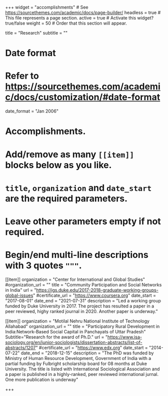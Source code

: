+++
widget = "accomplishments"  # See https://sourcethemes.com/academic/docs/page-builder/
headless = true  # This file represents a page section.
active = true  # Activate this widget? true/false
weight = 50  # Order that this section will appear.

title = "Research"
subtitle = ""

# Date format
#   Refer to https://sourcethemes.com/academic/docs/customization/#date-format
date_format = "Jan 2006"

# Accomplishments.
#   Add/remove as many `[[item]]` blocks below as you like.
#   `title`, `organization` and `date_start` are the required parameters.
#   Leave other parameters empty if not required.
#   Begin/end multi-line descriptions with 3 quotes `"""`.

[[item]]
  organization = "Center for International and Global Studies"
  #organization_url = ""
  title = "Community Participation and Social Networks in India"
  url = "https://igs.duke.edu/2017-2018-graduate-working-groups-global-issues"
  #certificate_url = "https://www.coursera.org"
  date_start = "2017-08-01"
  date_end = "2021-07-31"
  description = "Led a working group funded by Duke University in 2017. The project has resulted a paper in a peer reviewed, highy ranked journal in 2020. Another paper is underway."

[[item]]
  organization = "Motilal Nehru National Institute of Technology Allahabad"
  organization_url = ""
  title = "Participatory Rural Development in India:Network-Based Social Capital in Panchayats of Uttar Pradesh"
  Subtitle="Research for the award of Ph.D."
  url = "https://www.isa-sociology.org/en/junior-sociologists/dissertation-abstracts/list-of-abstracts/1207"
  #certificate_url = "https://www.edx.org"
  date_start = "2014-07-22"
  date_end = "2018-12-15"
  description = "The PhD was funded by Ministry of Human Resource Development, Government of India with a partial funding by Fulbright scholarship board for 08 months at Duke University. The title is listed with International Sociological Association and a paper is published in a highly-ranked, peer reviewed international jurnal. One more publication is underway"
 
+++
